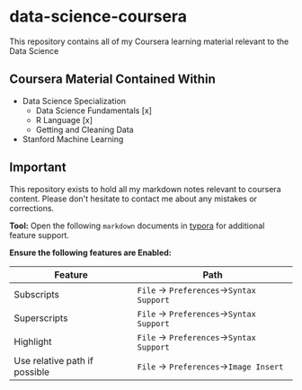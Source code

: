 # data-science-coursera
This repository contains all of my Coursera learning material relevant to the Data Science

## Coursera Material Contained Within 

- Data Science Specialization 
  - Data Science Fundamentals [x]
  - R Language [x] 
  - Getting and Cleaning Data
- Stanford Machine Learning

## Important

This repository exists to hold all my markdown notes relevant to coursera content. Please don't hesitate to contact me about any mistakes or corrections.

**Tool:** Open the following `markdown` documents in [typora](https://www.typora.io/) for additional feature support. 

**Ensure the following features are Enabled:** 

| Feature                       | Path                                     |
| ----------------------------- | ---------------------------------------- |
| Subscripts                    | `File` -> `Preferences`->`Syntax Support` |
| Superscripts                  | `File` -> `Preferences`->`Syntax Support` |
| Highlight                     | `File` -> `Preferences`->`Syntax Support` |
| Use relative path if possible | `File` -> `Preferences`->`Image Insert`  |
